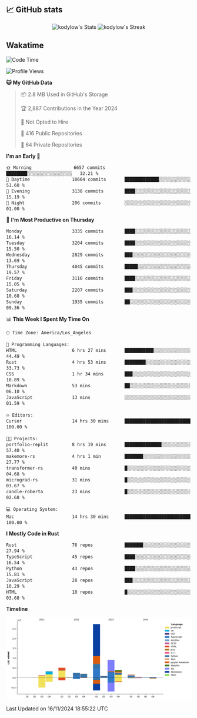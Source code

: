 ## 📈 GitHub stats
<!--START_SECTION:github-->
<div class="badges-githubstats">
  <p align="center">
    <img src="https://github-readme-stats.vercel.app/api?username=kodylow&theme=tokyonight&show_icons=true&hide_border=true&count_private=true" alt="kodylow's Stats" height="165">
    <img src="https://github-readme-streak-stats.herokuapp.com/?user=kodylow&theme=tokyonight&hide_border=true" alt="kodylow's Streak" height="165">
  </p>
</div>
<!--END_SECTION:github-->

## Wakatime 
<!--START_SECTION:waka-->
![Code Time](http://img.shields.io/badge/Code%20Time-1%2C263%20hrs%2010%20mins-blue)

![Profile Views](http://img.shields.io/badge/Profile%20Views-10-blue)

**🐱 My GitHub Data** 

> 📦 2.8 MB Used in GitHub's Storage 
 > 
> 🏆 2,887 Contributions in the Year 2024
 > 
> 🚫 Not Opted to Hire
 > 
> 📜 416 Public Repositories 
 > 
> 🔑 64 Private Repositories 
 > 
**I'm an Early 🐤** 

```text
🌞 Morning                6657 commits        ████████░░░░░░░░░░░░░░░░░   32.21 % 
🌆 Daytime                10664 commits       █████████████░░░░░░░░░░░░   51.60 % 
🌃 Evening                3138 commits        ████░░░░░░░░░░░░░░░░░░░░░   15.19 % 
🌙 Night                  206 commits         ░░░░░░░░░░░░░░░░░░░░░░░░░   01.00 % 
```
📅 **I'm Most Productive on Thursday** 

```text
Monday                   3335 commits        ████░░░░░░░░░░░░░░░░░░░░░   16.14 % 
Tuesday                  3204 commits        ████░░░░░░░░░░░░░░░░░░░░░   15.50 % 
Wednesday                2829 commits        ███░░░░░░░░░░░░░░░░░░░░░░   13.69 % 
Thursday                 4045 commits        █████░░░░░░░░░░░░░░░░░░░░   19.57 % 
Friday                   3110 commits        ████░░░░░░░░░░░░░░░░░░░░░   15.05 % 
Saturday                 2207 commits        ███░░░░░░░░░░░░░░░░░░░░░░   10.68 % 
Sunday                   1935 commits        ██░░░░░░░░░░░░░░░░░░░░░░░   09.36 % 
```


📊 **This Week I Spent My Time On** 

```text
🕑︎ Time Zone: America/Los_Angeles

💬 Programming Languages: 
HTML                     6 hrs 27 mins       ███████████░░░░░░░░░░░░░░   44.49 % 
Rust                     4 hrs 53 mins       ████████░░░░░░░░░░░░░░░░░   33.73 % 
CSS                      1 hr 34 mins        ███░░░░░░░░░░░░░░░░░░░░░░   10.89 % 
Markdown                 53 mins             ██░░░░░░░░░░░░░░░░░░░░░░░   06.10 % 
JavaScript               13 mins             ░░░░░░░░░░░░░░░░░░░░░░░░░   01.59 % 

🔥 Editors: 
Cursor                   14 hrs 30 mins      █████████████████████████   100.00 % 

🐱‍💻 Projects: 
portfolio-replit         8 hrs 19 mins       ██████████████░░░░░░░░░░░   57.40 % 
makemore-rs              4 hrs 1 min         ███████░░░░░░░░░░░░░░░░░░   27.77 % 
transformer-rs           40 mins             █░░░░░░░░░░░░░░░░░░░░░░░░   04.68 % 
micrograd-rs             31 mins             █░░░░░░░░░░░░░░░░░░░░░░░░   03.67 % 
candle-roberta           23 mins             █░░░░░░░░░░░░░░░░░░░░░░░░   02.68 % 

💻 Operating System: 
Mac                      14 hrs 30 mins      █████████████████████████   100.00 % 
```

**I Mostly Code in Rust** 

```text
Rust                     76 repos            ███████░░░░░░░░░░░░░░░░░░   27.94 % 
TypeScript               45 repos            ████░░░░░░░░░░░░░░░░░░░░░   16.54 % 
Python                   43 repos            ████░░░░░░░░░░░░░░░░░░░░░   15.81 % 
JavaScript               28 repos            ███░░░░░░░░░░░░░░░░░░░░░░   10.29 % 
HTML                     10 repos            █░░░░░░░░░░░░░░░░░░░░░░░░   03.68 % 
```



**Timeline**

![Lines of Code chart](https://raw.githubusercontent.com/Kodylow/Kodylow/master/assets/bar_graph.png)


 Last Updated on 16/11/2024 18:55:22 UTC
<!--END_SECTION:waka-->

